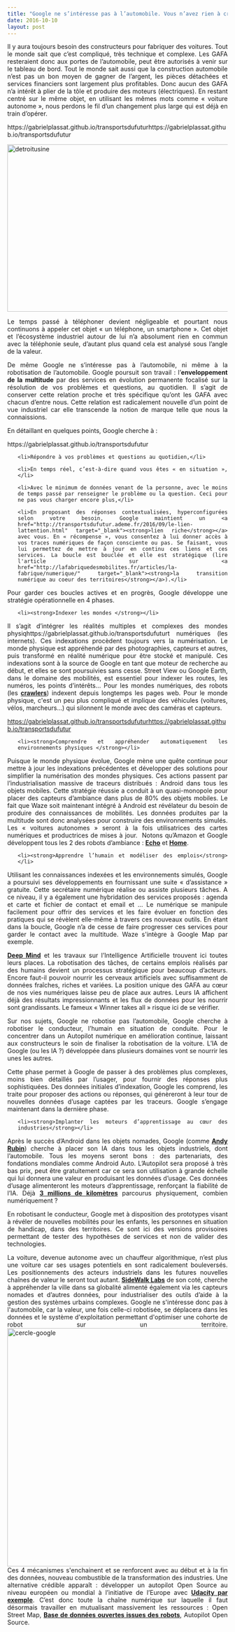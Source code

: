 ```yaml
---
title: "Google ne s’intéresse pas à l’automobile. Vous n’avez rien à craindre."
date: 2016-10-10
layout: post
---
```


<p style="text-align: justify;">Il y aura toujours besoin des constructeurs pour fabriquer des voitures. Tout le monde sait que c’est compliqué, très technique et complexe. Les GAFA resteraient donc aux portes de l’automobile, peut être autorisés à venir sur le tableau de bord. Tout le monde sait aussi que la construction automobile n’est pas un bon moyen de gagner de l’argent, les pièces détachées et services financiers sont largement plus profitables. Donc aucun des GAFA n’a intérêt à plier de la tôle et produire des moteurs (électriques). En restant centré sur le même objet, en utilisant les mêmes mots comme « voiture autonome », nous perdons le fil d’un changement plus large qui est déjà en train d’opérer.</p>
https://gabrielplassat.github.io/transportsdufuturhttps://gabrielplassat.github.io/transportsdufutur
<p style="text-align: justify;"><a href="http://transportsdufutur.ademe.fr/wp-content/uploads/sites/6/2016/10/detroitusine.jpg" rel="attachment wp-att-4750"><img class="aligncenter wp-image-4750 size-full" src="http://transportsdufutur.ademe.fr/wp-content/uploads/sites/6/2016/10/detroitusine.jpg" alt="detroitusine" width="610" height="382" /></a></p>

<p style="text-align: justify;">Le temps passé à téléphoner devient négligeable et pourtant nous continuons à appeler cet objet « un téléphone, un smartphone ». Cet objet et l’écosystème industriel autour de lui n’a absolument rien en commun avec la téléphonie seule, d’autant plus quand cela est analysé sous l’angle de la valeur.</p>

<p style="text-align: justify;">De même Google ne s’intéresse pas à l’automobile, ni même à la robotisation de l’automobile. Google poursuit son travail : l’<strong>enveloppement de la multitude</strong> par des services en évolution permanente focalisé sur la résolution de vos problèmes et questions, au quotidien. Il s’agit de conserver cette relation proche et très spécifique qu’ont les GAFA avec chacun d’entre nous. Cette relation est radicalement nouvelle d’un point de vue industriel car elle transcende la notion de marque telle que nous la connaissions.</p>

<p style="text-align: justify;"><!--more--></p>

<p style="text-align: justify;">En détaillant en quelques points, Google cherche à :</p>
https://gabrielplassat.github.io/transportsdufutur


<ol style="text-align: justify;">

	<li>Répondre à vos problèmes et questions au quotidien,</li>

	<li>En temps réel, c’est-à-dire quand vous êtes « en situation »,</li>

	<li>Avec le minimum de données venant de la personne, avec le moins de temps passé par renseigner le problème ou la question. Ceci pour ne pas vous charger encore plus,</li>

	<li>En proposant des réponses contextualisées, hyperconfigurées selon votre besoin, Google maintient un <a href="http://transportsdufutur.ademe.fr/2016/09/le-lien-lattention.html" target="_blank"><strong>lien riche</strong></a> avec vous. En « récompense », vous consentez à lui donner accès à vos traces numériques de façon consciente ou pas. Se faisant, vous lui permettez de mettre à jour en continu ces liens et ces services. La boucle est bouclée et elle est stratégique (lire l'article sur <a href="http://lafabriquedesmobilites.fr/articles/la-fabrique/numerique/" target="_blank"><strong>la transition numérique au coeur des territoires</strong></a>).</li>

</ol>

<p style="text-align: justify;">Pour garder ces boucles actives et en progrès, Google développe une stratégie opérationnelle en 4 phases.</p>



<ul style="text-align: justify;">

	<li><strong>Indexer les mondes </strong></li>

</ul>

<p style="text-align: justify;">Il s’agit d’intégrer les réalités multiples et complexes des mondes physiqhttps://gabrielplassat.github.io/transportsdufuturt numériques (les internets). Ces indexations procèdent toujours vers la numérisation. Le monde physique est appréhendé par des photographies, capteurs et autres, puis transformé en réalité numérique pour être stocké et manipulé. Ces indexations sont à la source de Google en tant que moteur de recherche au début, et elles se sont poursuivies sans cesse. Street View ou Google Earth, dans le domaine des mobilités, est essentiel pour indexer les routes, les numéros, les points d’intérêts… Pour les mondes numériques, des robots (les <strong><a href="https://fr.wikipedia.org/wiki/Robot_d%27indexation" target="_blank">crawlers</a></strong>) indexent depuis longtemps les pages web. Pour le monde physique, c'est un peu plus compliqué et implique des véhicules (voitures, vélos, marcheurs...) qui silonnent le monde avec des caméras et capteurs.</p>

https://gabrielplassat.github.io/transportsdufuturhttps://gabrielplassat.github.io/transportsdufutur

<ul style="text-align: justify;">

	<li><strong>Comprendre et appréhender automatiquement les environnements physiques </strong></li>

</ul>

<p style="text-align: justify;">Puisque le monde physique évolue, Google mène une quête continue pour mettre à jour les indexations précédentes et développer des solutions pour simplifier la numérisation des mondes physiques. Ces actions passent par l’industrialisation massive de traceurs distribués : Android dans tous les objets mobiles. Cette stratégie réussie a conduit à un quasi-monopole pour placer des capteurs d’ambiance dans plus de 80% des objets mobiles. Le fait que Waze soit maintenant intégré à Android est révélateur du besoin de produire des connaissances de mobilités. Les données produites par la multitude sont donc analysées pour construire des environnements simulés. Les « voitures autonomes » seront à la fois utilisatrices des cartes numériques et productrices de mises à jour.  Notons qu’Amazon et Google développent tous les 2 des robots d’ambiance : <strong><a href="https://www.amazon.com/Amazon-Echo-Bluetooth-Speaker-with-WiFi-Alexa/dp/B00X4WHP5E" target="_blank">Echo</a></strong> et <strong><a href="http://www.numerama.com/tech/199222-google-home-serieux-concurrent-damazon-echo.html" target="_blank">Home</a></strong>.</p>



<ul style="text-align: justify;">

	<li><strong>Apprendre l’humain et modéliser des emplois</strong></li>

</ul>

<p style="text-align: justify;">Utilisant les connaissances indexées et les environnements simulés, Google a poursuivi ses développements en fournissant une suite « d’assistance » gratuite. Cette secrétaire numérique réalise ou assiste plusieurs tâches. A ce niveau, il y a également une hybridation des services proposés : agenda et carte et fichier de contact et email et … Le numérique se manipule facilement pour offrir des services et les faire évoluer en fonction des pratiques qui se révèlent elle-même à travers ces nouveaux outils. En étant dans la boucle, Google n’a de cesse de faire progresser ces services pour garder le contact avec la multitude. Waze s'intègre à Google Map par exemple.</p>

<p style="text-align: justify;"><strong><a href="https://deepmind.com/" target="_blank">Deep Mind</a></strong> et les travaux sur l’Intelligence Artificielle trouvent ici toutes leurs places. La robotisation des tâches, de certains emplois réalisés par des humains devient un processus stratégique pour beaucoup d’acteurs. Encore faut-il pouvoir nourrir les cerveaux artificiels avec suffisamment de données fraîches, riches et variées. La position unique des GAFA au cœur de nos vies numériques laisse peu de place aux autres. Leurs IA affichent déjà des résultats impressionnants et les flux de données pour les nourrir sont grandissants. Le fameux « Winner takes all » risque ici de se vérifier.</p>

<p style="text-align: justify;">Sur nos sujets, Google ne robotise pas l’automobile, Google cherche à robotiser le conducteur, l’humain en situation de conduite. Pour le concentrer dans un Autopilot numérique en amélioration continue, laissant aux constructeurs le soin de finaliser la robotisation de la voiture. L’IA de Google (ou les IA ?) développée dans plusieurs domaines vont se nourrir les unes les autres.</p>

<p style="text-align: justify;">Cette phase permet à Google de passer à des problèmes plus complexes, moins bien détaillés par l’usager, pour fournir des réponses plus sophistiquées. Des données initiales d’indexation, Google les comprend, les traite pour proposer des actions ou réponses, qui génèreront à leur tour de nouvelles données d’usage captées par les traceurs. Google s’engage maintenant dans la dernière phase.</p>



<ul style="text-align: justify;">

	<li><strong>Implanter les moteurs d’apprentissage au cœur des industries</strong></li>

</ul>

<p style="text-align: justify;">Après le succès d’Android dans les objets nomades, Google (comme <a href="http://transportsdufutur.ademe.fr/2016/02/le-playground-dandy-rubin-est-passionnant.html" target="_blank"><strong>Andy Rubin</strong></a>) cherche à placer son IA dans tous les objets industriels, dont l’automobile. Tous les moyens seront bons : des partenariats, des fondations mondiales comme Android Auto. L’Autopilot sera proposé à très bas prix, peut être gratuitement car ce sera son utilisation à grande échelle qui lui donnera une valeur en produisant les données d’usage. Ces données d’usage alimenteront les moteurs d’apprentissage, renforçant la fiabilité de l’IA. Déjà <strong><a href="https://www.google.com/selfdrivingcar/reports/" target="_blank">3 millions de kilomètres</a></strong> parcourus physiquement, combien numériquement ?</p>

<p style="text-align: justify;">En robotisant le conducteur, Google met à disposition des prototypes visant à révéler de nouvelles mobilités pour les enfants, les personnes en situation de handicap, dans des territoires. Ce sont ici des versions provisoires permettant de tester des hypothèses de services et non de valider des technologies.</p>

<p style="text-align: justify;">La voiture, devenue autonome avec un chauffeur algorithmique, n’est plus une voiture car ses usages potentiels en sont radicalement bouleversés. Les positionnements des acteurs industriels dans les futures nouvelles chaînes de valeur le seront tout autant. <strong><a href="https://www.sidewalklabs.com/">SideWalk Labs</a></strong> de son coté, cherche à appréhender la ville dans sa globalité alimenté également via les capteurs nomades et d’autres données, pour industrialiser des outils d’aide à la gestion des systèmes urbains complexes. Google ne s'intéresse donc pas à l'automobile, car la valeur, une fois celle-ci robotisée, se déplacera dans les données et le système d'exploitation permettant d'optimiser une cohorte de robot sur un territoire.<a href="http://transportsdufutur.ademe.fr/wp-content/uploads/sites/6/2016/10/cercle-google.jpg" rel="attachment wp-att-4752"><img class="aligncenter wp-image-4752 size-full" src="http://transportsdufutur.ademe.fr/wp-content/uploads/sites/6/2016/10/cercle-google.jpg" alt="cercle-google" width="828" height="544" /></a>Ces 4 mécanismes s'enchainent et se renforcent avec au début et à la fin des données, nouveau combustible de la transformation des industries. Une alternative crédible apparaît : développer un autopilot Open Source au niveau européen ou mondial à l’initiative de l’Europe avec <strong><a href="https://techcrunch.com/2016/09/13/udacity-plans-to-build-its-own-open-source-self-driving-car/" target="_blank">Udacity par exemple</a></strong>. C’est donc toute la chaîne numérique sur laquelle il faut désormais travailler en mutualisant massivement les ressources : Open Street Map, <a href="http://Google%20ne s’intéresse pas à l’automobile. Vous n’avez rien à craindre." target="_blank"><strong>Base de données ouvertes issues des robots</strong></a>, Autopilot Open Source.</p>